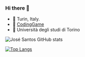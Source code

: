 ### Hi there 👋
- 📍 Turin, Italy.
- 🏃 [CodingGame](https://www.codingame.com/profile/3f9bea77733a9d89db7c63063ee9dd342680161)
- 📖 Università degli studi di Torino

![José Santos GitHub stats](https://github-readme-stats.vercel.app/api?username=josesantosl&show_icons=true&theme=tokyonight&count_private=true)

[![Top Langs](https://github-readme-stats.vercel.app/api/top-langs/?username=josesantosl&layout=compact&theme=tokyonight&count_private=true)](https://github.com/josesantosl/github-readme-stats)
<!--
**josesantosl/josesantosl** is a ✨ _special_ ✨ repository because its `README.md` (this file) appears on your GitHub profile.

Here are some ideas to get you started:

- 🔭 I’m currently working on ...
- 🌱 I’m currently learning ...
- 👯 I’m looking to collaborate on ...
- 🤔 I’m looking for help with ...
- 💬 Ask me about ...
- 📫 How to reach me: ...
- 😄 Pronouns: ...
- ⚡ Fun fact: ...
-->
